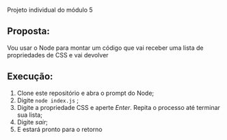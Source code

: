 
Projeto individual do módulo 5

## Proposta:
Vou usar o Node para montar um código que vai receber uma lista de
propriedades de CSS e vai devolver


## Execução:
1. Clone este repositório e abra o prompt do Node;
2. Digite `node index.js` ;
3. Digite a propriedade CSS e aperte *Enter*. Repita o processo até terminar sua lista;
4. Digite *sair*;
5. E estará pronto para o retorno

